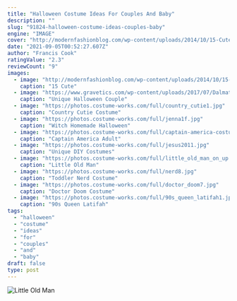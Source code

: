 ```yaml
---
title: "Halloween Costume Ideas For Couples And Baby"
description: ""
slug: "91824-halloween-costume-ideas-couples-baby"
engine: "IMAGE"
cover: "http://modernfashionblog.com/wp-content/uploads/2014/10/15-Cute-Funny-Couples-Halloween-Costumes-Outfit-Ideas-2014-7.jpg"
date: "2021-09-05T00:52:27.607Z"
author: "Francis Cook"
ratingValue: "2.3"
reviewCount: "9"
images:
  - image: "http://modernfashionblog.com/wp-content/uploads/2014/10/15-Cute-Funny-Couples-Halloween-Costumes-Outfit-Ideas-2014-7.jpg"
    caption: "15 Cute"
  - image: "https://www.gravetics.com/wp-content/uploads/2017/07/Dalmatian-Firefighter.jpg"
    caption: "Unique Halloween Couple"
  - image: "https://photos.costume-works.com/full/country_cutie1.jpg"
    caption: "Country Cutie Costume"
  - image: "https://photos.costume-works.com/full/jenna1f.jpg"
    caption: "Witch Homemade Halloween"
  - image: "https://photos.costume-works.com/full/captain-america-costume.jpg"
    caption: "Captain America Adult"
  - image: "https://photos.costume-works.com/full/jesus2011.jpg"
    caption: "Unique DIY Costumes"
  - image: "https://photos.costume-works.com/full/little_old_man_on_up.jpg"
    caption: "Little Old Man"
  - image: "https://photos.costume-works.com/full/nerd8.jpg"
    caption: "Toddler Nerd Costume"
  - image: "https://photos.costume-works.com/full/doctor_doom7.jpg"
    caption: "Doctor Doom Costume"
  - image: "https://photos.costume-works.com/full/90s_queen_latifah1.jpg"
    caption: "90s Queen Latifah"
tags:
  - "halloween"
  - "costume"
  - "ideas"
  - "for"
  - "couples"
  - "and"
  - "baby"
draft: false
type: post
---
```



![Little Old Man](https://photos.costume-works.com/full/little_old_man_on_up.jpg "Little Old Man")


<!--inArticleAds-->

<!--galleryOne-->


<!--inArticleAds-->

<!--galleryTwo-->


<!--galleryThree-->

